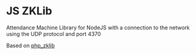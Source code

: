 # JS ZKLib #

Attendance Machine Library for NodeJS with a connection to the network using the UDP protocol and port 4370

Based on [php_zklib](https://github.com/dnaextrim/php_zklib)
